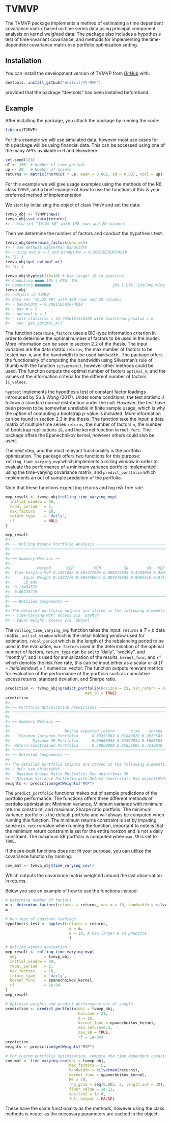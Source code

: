 
<!-- README.md is generated from README.Rmd. Please edit that file -->

# TVMVP

<!-- badges: start -->
<!-- badges: end -->

The TVMVP package implements a method of estimating a time dependent
covariance matrix based on time series data using principal component
analysis on kernel weighted data. The package also includes a hypothesis
test of time-invariant covariance, and methods for implementing the
time-dependent covariance matrix in a portfolio optimization setting.

## Installation

You can install the development version of TVMVP from
[GitHub](https://github.com/) with:

``` r
devtools::install_gitbub("erilill/TV-MVP")
```

provided that the package “devtools” has been installed beforehand.

## Example

After installing the package, you attach the package by running the
code:

``` r
library(TVMVP)
```

For this example we will use simulated data, however most use cases for
this package will be using financial data. This can be accessed using
one of the many API’s available in R and elsewhere.

``` r
set.seed(123)
uT <- 100  # Number of time periods
up <- 20   # Number of assets
returns <- matrix(rnorm(uT * up, mean = 0.001, sd = 0.02), ncol = up)
```

For this example we will give usage examples using the methods of the R6
class `TVMVP`, and a brief example of how to use the functions if this
is your preferred method of implementation

We start by initializing the object of class `TVMVP` and set the data:

``` r
tvmvp_obj <- TVMVP$new()
tvmvp_obj$set_data(returns)
#> ℹ data set "16.22 kB" with 100 rows and 20 columns
```

Then we determine the number of factors and conduct the hypothesis test:

``` r
tvmvp_obj$determine_factors(max_m=5)
#> ! use default Silverman bandwidth
#> ℹ using max_m = 5 and bandwidth = 0.200158593074818
#> [1] 1
tvmvp_obj$get_optimal_m()
#> [1] 1

tvmvp_obj$hyptest(iB=10) # Use larger iB in practice
#> Computing ■■■■ 10% | ETA: 10s
#> Computing ■■■■■■■                           20% | ETA: 10sComputing ■■■■■■■■■■                        30% | ETA:  9sComputing ■■■■■■■■■■■■■                     40% | ETA:  8sComputing ■■■■■■■■■■■■■■■■                  50% | ETA:  6sComputing ■■■■■■■■■■■■■■■■■■■               60% | ETA:  5sComputing ■■■■■■■■■■■■■■■■■■■■■■            70% | ETA:  4sComputing ■■■■■■■■■■■■■■■■■■■■■■■■■         80% | ETA:  2sComputing ■■■■■■■■■■■■■■■■■■■■■■■■■■■■      90% | ETA:  1s                                                           J_pT = 34.7556, p-value = 0.0000: Strong evidence that the covariance is time-varying.
tvmvp_obj
#> ℹ Object of TVMVP
#> data set "16.22 kB" with 100 rows and 20 columns
#> - bandwidth = 0.200158593074818
#> - max_m = 5
#> - optimal_m = 1
#> - test statistic = 34.7556191258208 with bootstrap p-value = 0
#>   run `get_optimal_m()`
```

The function `determine_factors` uses a BIC-type information criterion
in order to determine the optimal number of factors to be used in the
model. More information can be seen in section 2.2 of the thesis. The
input variables are the data matrix `returns`, the max number of factors
to be tested `max_m`, and the bandwidth to be used `bandwidth.` The
package offers the functionality of computing the bandwidth using
Silverman’s rule of thumb with the function `silverman()`, however other
methods could be used. The function outputs the optimal number of
factors `optimal_m`, and the values of the information criteria for the
different number of factors `IC_values`.

`hyptest` implements the hypothesis test of constant factor loadings
introduced by Su & Wong (2017). Under some conditions, the test
statistic $J$ follows a standard normal distribution under the null.
However, the test have been proven to be somewhat unreliable in finite
sample usage, which is why the option of computing a bootstrap p-value
is included. More information can be found in section 2.3 in the thesis.
The function take the input: a data matrix of multiple time series
`returns`, the number of factors `m`, the number of bootstrap
replications `iB`, and the kernel function `kernel_func`. The package
offers the Epanechnikov kernel, however others could also be used.

The next step, and the most relevant functionality is the portfolio
optimization. The package offers two functions for this purpose:
`rolling_time_varying_mvp` which implements a rolling window in order to
evaluate the performance of a minimum variance portfolio implemented
using the time-varying covariance matrix, and `predict_portfolio` which
implements an out of sample prediction of the portfolio.

Note that these functions expect log returns and log risk free rate.

``` r
mvp_result <- tvmvp_obj$rolling_time_varying_mvp(
  initial_window = 60,
  rebal_period   = 5,
  max_factors    = 10,
  return_type    = "daily",
  rf             = NULL
)

mvp_result
#> 
#> ── Rolling Window Portfolio Analysis ───────────────────────────────────────────
#> ────────────────────────────────────────────────────────────────────────────────
#> 
#> ── Summary Metrics ──
#> 
#>            Method       CER         MER          SD        SR   MER_ann
#>  Time-Varying MVP 0.1491042 0.003727605 0.008475585 0.4398050 0.9393564
#>      Equal Weight 0.1382776 0.003456941 0.004270192 0.8095516 0.8711491
#>      SD_ann
#>  0.13454575
#>  0.06778719
#> ────────────────────────────────────────────────────────────────────────────────
#> ── Detailed Components ──
#> 
#> The detailed portfolio outputs are stored in the following elements:
#> - Time-Varying MVP: Access via `$TVMVP`
#> - Equal Weight: Access via `$Equal`
```

The `rolling_time_varying_mvp` function takes the input: `returns` a
$T\times p$ data matrix, `initial_window` which is the initial holding
window used for estimation, `rebal_period` which is the length of the
rebalancing period to be used in the evaluation, `max_factors` used in
the determination of the optimal number of factors, `return_type` can be
set to “daily”, “weekly”, and “monthly”, and is used for annualization
of the results, `kernel_func`, and `rf` which denotes the risk free
rate, this can be input either as a scalar or at
$(T-initialwindow)\times 1$ numerical vector. The function outputs
relevant metrics for evaluation of the performance of the portfolio such
as cumulative excess returns, standard deviation, and Sharpe ratio.

``` r
prediction <- tvmvp_obj$predict_portfolio(horizon = 21, min_return = 0.5, 
                                   max_SR = TRUE)
prediction
#> 
#> ── Portfolio Optimization Predictions ──────────────────────────────────────────
#> ────────────────────────────────────────────────────────────────────────────────
#> 
#> ── Summary Metrics ──
#> 
#>                        Method expected_return       risk    sharpe
#>    Minimum Variance Portfolio      0.03355982 0.01843029 0.3973543
#>          Maximum SR Portfolio      0.06666808 0.02597654 0.5600503
#>  Return-Constrained Portfolio      0.50000000 0.25855695 0.4219919
#> ────────────────────────────────────────────────────────────────────────────────
#> ── Detailed Components ──
#> 
#> The detailed portfolio outputs are stored in the following elements:
#> - MVP: Use object$MVP
#> - Maximum Sharpe Ratio Portfolio: Use object$max_SR
#> - Minimum Variance Portfolio with Return Constraint: Use object$MVPConstrained
weights <- prediction$getWeights("MVP")
```

The `predict_portfolio` functions makes out of sample predictions of the
portfolio performance. The functions offers three different methods of
portfolio optimization: Minimum variance, Minimum variance with minimum
returns constraint, and maximum Sharpe ratio portfolio. The minimum
variance portfolio is the default portfolio and will always be computed
when running this function. The minimum returns constraint is set by
imputing some `min_return`-value when running the function, important to
note is that the minimum return constraint is set for the entire horizon
and is not a daily constraint. The maximum SR portfolio is computed when
`max_SR` is set to `TRUE.`

If the pre-built functions does not fit your purpose, you can utilize
the covariance function by running:

``` r
cov_mat <- tvmvp_obj$time_varying_cov()
```

Which outputs the covariance matrix weighted around the last observation
in returns.

Below you see an example of how to use the functions instead:

``` r
# Determine number of factors
m <- determine_factors(returns = returns, max_m = 10, bandwidth = silverman(returns))$optimal_m
m

# Run test of constant loadings
hypothesis_test <- hyptest(returns = returns,
                            m = m,
                            B = 10, # Use larger B in practice
                            )

# Rolling window evaluation
mvp_result <- rolling_time_varying_mvp(
  obj            = tvmvp_obj,
  initial_window = 60,
  rebal_period   = 5,
  max_factors    = 10,
  return_type    = "daily",
  kernel_func    = epanechnikov_kernel,
  rf             = 1e-04
)
mvp_result

# Optimize weights and predict performance out-of-sample
prediction <- predict_portfolio(obj = tvmvp_obj, 
                                horizon = 21, 
                                m = 10,
                                kernel_func = epanechnikov_kernel,
                                min_return=0.5,
                                max_SR = TRUE,
                                rf = 1e-04)
prediction
weights <- prediction$getWeights("MVP")

# For custom portfolio optimization, compute the time dependent covariance:
cov_mat <- time_varying_cov(obj = tvmvp_obj,
                            max_factors = 5,
                            bandwidth = silverman(returns),
                            kernel_func = epanechnikov_kernel,
                            M0 = 10,
                            rho_grid = seq(0.005, 2, length.out = 30),
                            floor_value = 1e-12,
                            epsilon2 = 1e-6,
                            full_output = FALSE)
```

These have the same functionality as the methods, however using the
class methods is neater as the necessary parameters are cached in the
object.
